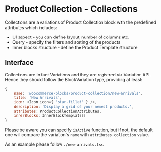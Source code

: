 # Product Collection - Collections

Collections are a variations of Product Collection block with the predefined attributes which includes:

- UI aspect - you can define layout, number of columns etc.
- Query - specify the filters and sorting of the products
- Inner blocks structure - define the Product Template structure

## Interface

Collections are in fact Variations and they are registred via Variation API. Hence they should follow the BlockVariation type, providing at least:

```javascript
{
	name: 'woocommerce-blocks/product-collection/new-arrivals',
	title: 'New Arrivals',
	icon: <Icon icon={ 'star-filled' } />,
	description: 'Display a grid of your newest products.',
	attributes: ProductCollectionAttributes,
	innerBlocks: InnerBlockTemplate[]
}
```

Please be aware you can specify `isActive` function, but if not, the default one will compare the variation's `name` with `attributes.collection` value.

As an example please follow `./new-arrivals.tsx`.
